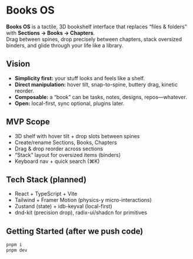# Books OS

**Books OS** is a tactile, 3D bookshelf interface that replaces “files & folders” with **Sections → Books → Chapters**.  
Drag between spines, drop precisely between chapters, stack oversized binders, and glide through your life like a library.

## Vision
- **Simplicity first:** your stuff looks and feels like a shelf.
- **Direct manipulation:** hover tilt, snap-to-spine, buttery drag, kinetic reorder.
- **Composable:** a “book” can be tasks, notes, designs, repos—whatever.
- **Open:** local-first, sync optional, plugins later.

## MVP Scope
- 3D shelf with hover tilt + drop slots between spines
- Create/rename Sections, Books, Chapters
- Drag & drop reorder across sections
- “Stack” layout for oversized items (binders)
- Keyboard nav + quick search (⌘K)

## Tech Stack (planned)
- React + TypeScript + Vite
- Tailwind + Framer Motion (physics-y micro-interactions)
- Zustand (state) + idb-keyval (local-first)
- dnd-kit (precision drop), radix-ui/shadcn for primitives

## Getting Started (after we push code)
```bash
pnpm i
pnpm dev
